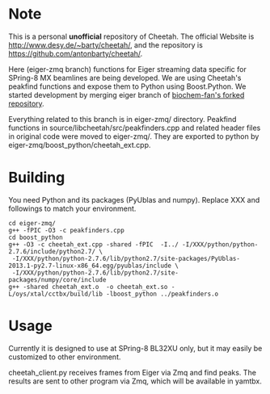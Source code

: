# Note

This is a personal **unofficial** repository of Cheetah.
The official Website is http://www.desy.de/~barty/cheetah/,
and the repository is https://github.com/antonbarty/cheetah/.

Here (eiger-zmq branch) functions for Eiger streaming data specific for SPring-8 MX beamlines are being developed.
We are using Cheetah's peakfind functions and expose them to Python using Boost.Python.
We started development by merging eiger branch of [biochem-fan's forked repository](https://github.com/biochem-fan/cheetah).

Everything related to this branch is in eiger-zmq/ directory.
Peakfind functions in source/libcheetah/src/peakfinders.cpp and related header files in original code were moved to eiger-zmq/.
They are exported to python by eiger-zmq/boost_python/cheetah_ext.cpp.

# Building
You need Python and its packages (PyUblas and numpy). Replace XXX and followings to match your environment.
```
cd eiger-zmq/
g++ -fPIC -O3 -c peakfinders.cpp
cd boost_python
g++ -O3 -c cheetah_ext.cpp -shared -fPIC  -I../ -I/XXX/python/python-2.7.6/include/python2.7/ \
 -I/XXX/python/python-2.7.6/lib/python2.7/site-packages/PyUblas-2013.1-py2.7-linux-x86_64.egg/pyublas/include \
 -I/XXX/python/python-2.7.6/lib/python2.7/site-packages/numpy/core/include
g++ -shared cheetah_ext.o  -o cheetah_ext.so -L/oys/xtal/cctbx/build/lib -lboost_python ../peakfinders.o 
```

# Usage
Currently it is designed to use at SPring-8 BL32XU only, but it may easily be customized to other environment.

cheetah_client.py receives frames from Eiger via Zmq and find peaks. The results are sent to other program via Zmq, which will be available in yamtbx.

